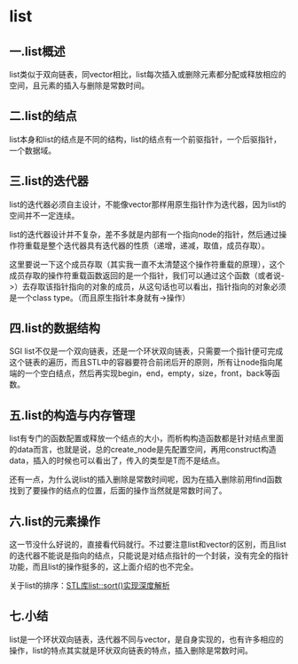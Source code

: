 # list

## 一.list概述

list类似于双向链表，同vector相比，list每次插入或删除元素都分配或释放相应的空间，且元素的插入与删除是常数时间。

## 二.list的结点

list本身和list的结点是不同的结构，list的结点有一个前驱指针，一个后驱指针，一个数据域。

## 三.list的迭代器

list的迭代器必须自主设计，不能像vector那样用原生指针作为迭代器，因为list的空间并不一定连续。

list的迭代器设计并不复杂，差不多就是内部有一个指向node的指针，然后通过操作符重载是整个迭代器具有迭代器的性质（递增，递减，取值，成员存取）。

这里要说一下这个成员存取（其实我一直不太清楚这个操作符重载的原理），这个成员存取的操作符重载函数返回的是一个指针，我们可以通过这个函数（或者说->）去存取该指针指向的对象的成员，从这句话也可以看出，指针指向的对象必须是一个class  type。（而且原生指针本身就有->操作）

## 四.list的数据结构

SGI list不仅是一个双向链表，还是一个环状双向链表，只需要一个指针便可完成这个链表的遍历，而且STL中的容器要符合前闭后开的原则，所有让node指向尾端的一个空白结点，然后再实现begin，end，empty，size，front，back等函数。

## 五.list的构造与内存管理

list有专门的函数配置或释放一个结点的大小，而析构构造函数都是针对结点里面的data而言，也就是说，总的create_node是先配置空间，再用construct构造data，插入的时候也可以看出了，传入的类型是T而不是结点。

还有一点，为什么说list的插入删除是常数时间呢，因为在插入删除前用find函数找到了要操作的结点的位置，后面的操作当然就是常数时间了。

## 六.list的元素操作

这一节没什么好说的，直接看代码就行。不过要注意list和vector的区别，而且list的迭代器不能说是指向的结点，只能说是对结点指针的一个封装，没有完全的指针功能，而且list的操作挺多的，这上面介绍的也不完全。

关于list的排序：[STL库list::sort()实现深度解析](http://www.cnblogs.com/avota/p/5388865.html)

## 七.小结

list是一个环状双向链表，迭代器不同与vector，是自身实现的，也有许多相应的操作，list的特点其实就是环状双向链表的特点，插入删除是常数时间。


